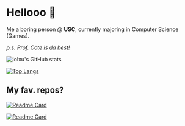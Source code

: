 # Hellooo 🎈

Me a boring person @ **USC**, currently majoring in Computer Science (Games). 

*p.s. Prof. Cote is da best!*

![lolxu's GitHub stats](https://github-readme-stats.vercel.app/api?username=lolxu&count_private=true&show_icons=true&theme=dark)

[![Top Langs](https://github-readme-stats.vercel.app/api/top-langs/?username=lolxu&layout=compact&theme=dark)](https://github.com/anuraghazra/github-readme-stats)

## My fav. repos?

[![Readme Card](https://github-readme-stats.vercel.app/api/pin/?username=lolxu&repo=Hit_the_Bricks_v1.2&theme=dark)](https://github.com/lolxu/Hit_the_Bricks_v1.2)

[![Readme Card](https://github-readme-stats.vercel.app/api/pin/?username=lolxu&repo=FTC_2018_Team8515Code&theme=dark)](https://github.com/lolxu/FTC_2018_Team8515Code)
